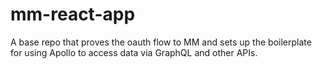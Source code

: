 # mm-react-app
A base repo that proves the oauth flow to MM and sets up the boilerplate for using Apollo to access data via GraphQL and other APIs.
